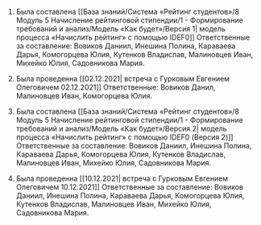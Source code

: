  1. Была составлена [[База знаний/Система «Рейтинг студентов»/8 Модуль 5 Начисление рейтинговой стипендии/1 - Формирование требований и анализ/Модель «Как будет»/Версия 1| модель процесса «Начислить рейтинг» с помощью IDEF0]]
 	Ответственные за составление: Вовиков Даниил, Инешина Полина, Караваева Дарья, Комогорцева Юлия, Кутенков Владислав, Малиновцев Иван, Михейко Юлия, Садовникова Мария.
	
2. Была проведенна [[02.12.2021| встреча с Гурковым Евгением Олеговичем 02.12.2021]]
	Ответственные: Вовиков Данил, Малиновцев Иван, Комогорцева Юлия.
	
3. Была составлена [[База знаний/Система «Рейтинг студентов»/8 Модуль 5 Начисление рейтинговой стипендии/1 - Формирование требований и анализ/Модель «Как будет»/Версия 2| модель процесса «Начислить рейтинг» с помощью IDEF0 (Версия 2)]]
 	Ответственные за составление: Вовиков Даниил, Инешина Полина, Караваева Дарья, Комогорцева Юлия, Кутенков Владислав, Малиновцев Иван, Михейко Юлия, Садовникова Мария.
	
4. Была проведенна [[10.12.2021| встреча с Гурковым Евгением Олеговичем 10.12.2021]]
	Ответственные за составление: Вовиков Даниил, Инешина Полина, Караваева Дарья, Комогорцева Юлия, Кутенков Владислав, Малиновцев Иван, Михейко Юлия, Садовникова Мария.

